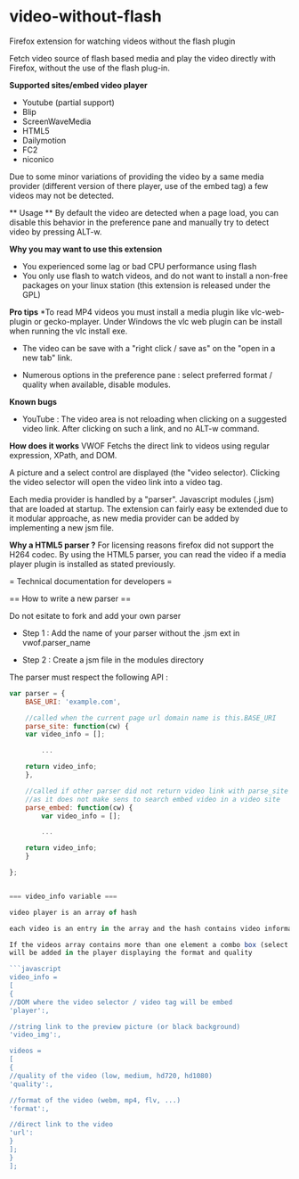 video-without-flash
===================

Firefox extension for watching videos without the flash plugin


Fetch video source of flash based media and play the video directly with 
Firefox, without the use of the flash plug-in.

**Supported sites/embed video player**
* Youtube (partial support)
* Blip
* ScreenWaveMedia
* HTML5
* Dailymotion
* FC2
* niconico

Due to some minor variations of providing the video by a same media provider 
(different version of there player, use of the embed tag) a few videos may 
not be detected.

** Usage **
By default the video are detected when a page load, you can disable this 
behavior in the preference pane and manually try to detect video by pressing 
ALT-w. 

**Why you  may want to use this extension**
* You experienced some lag or bad CPU performance using flash
* You only use flash to watch videos, and do not want to install a non-free 
packages on your linux station (this extension is released under the GPL)

**Pro tips**
*To read MP4 videos you must install a media plugin 
like vlc-web-plugin or gecko-mplayer. 
Under Windows the vlc web plugin can be install when running the vlc 
install exe. 

* The video can be save with a "right click / save as" on the 
"open in a new tab"  link.

* Numerous options in the preference pane : select preferred 
format / quality when available, disable modules. 

**Known bugs**

* YouTube : The video area is not reloading when clicking on a suggested video
 link. After clicking on such a link, and no ALT-w command.

**How does it works**
VWOF Fetchs the direct link to videos using regular expression, XPath, and DOM.

A picture and a select control are displayed (the "video selector). 
Clicking the video selector will open the video link into a video tag.  

Each media provider is handled by a "parser". Javascript modules (.jsm) that 
are loaded at startup. 
The extension can fairly easy be extended due to it modular approache, as new 
media provider can be added by implementing a new jsm file. 

**Why a HTML5 parser ?**
For licensing reasons firefox did not support the H264 codec. 
By using the HTML5 parser, you can read the video if a media player plugin is 
installed as stated previously.

= Technical documentation for developers =

== How to write a new parser == 

Do not esitate to fork and add your own parser

* Step 1 : Add the name of your parser without the .jsm ext in vwof.parser_name

* Step 2 : Create a jsm file in the modules directory

The parser must respect the following API  : 

```javascript
var parser = {
    BASE_URI: 'example.com',

    //called when the current page url domain name is this.BASE_URI
    parse_site: function(cw) {
	var video_info = [];

        ...

	return video_info;
    },

    //called if other parser did not return video link with parse_site
    //as it does not make sens to search embed video in a video site
    parse_embed: function(cw) {
        var video_info = [];

        ...

	return video_info;
    }

};


=== video_info variable ===

video player is an array of hash

each video is an entry in the array and the hash contains video information

If the videos array contains more than one element a combo box (select tag)
will be added in the player displaying the format and quality

```javascript
video_info = 
[
{
//DOM where the video selector / video tag will be embed
'player':,

//string link to the preview picture (or black background)
'video_img':,

videos = 
[
{
//quality of the video (low, medium, hd720, hd1080)
'quality':,

//format of the video (webm, mp4, flv, ...)
'format':,

//direct link to the video
'url':
}
];
}
];


